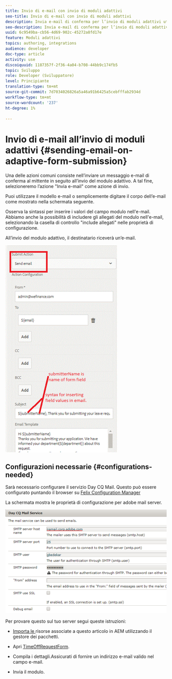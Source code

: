 ```yaml
---
title: Invio di e-mail con invio di moduli adattivi
seo-title: Invio di e-mail con invio di moduli adattivi
description: Invia e-mail di conferma per l’invio di moduli adattivi utilizzando il componente Invia e-mail
seo-description: Invia e-mail di conferma per l’invio di moduli adattivi utilizzando il componente Invia e-mail
uuid: 6c9549ba-cb56-4d69-902c-45272a8fd17e
feature: Moduli adattivi
topics: authoring, integrations
audience: developer
doc-type: article
activity: use
discoiquuid: 1187357f-2f36-4a04-b708-44bb9c174fb5
topic: Sviluppo
role: Developer (Sviluppatore)
level: Principiante
translation-type: tm+mt
source-git-commit: 7d7034026826a5a46a91b6425a5cebfffab2934d
workflow-type: tm+mt
source-wordcount: '237'
ht-degree: 1%

---
```



# Invio di e-mail all’invio di moduli adattivi {#sending-email-on-adaptive-form-submission}

Una delle azioni comuni consiste nell’inviare un messaggio e-mail di conferma al mittente in seguito all’invio del modulo adattivo. A tal fine, selezioneremo l’azione &quot;Invia e-mail&quot; come azione di invio.

Puoi utilizzare il modello e-mail o semplicemente digitare il corpo dell’e-mail come mostrato nella schermata seguente.

Osserva la sintassi per inserire i valori del campo modulo nell&#39;e-mail. Abbiamo anche la possibilità di includere gli allegati del modulo nell&#39;e-mail, selezionando la casella di controllo &quot;include allegati&quot; nelle proprietà di configurazione.

All’invio del modulo adattivo, il destinatario riceverà un’e-mail.

![InviaE-mail](assets/sendemailaction.gif)

## Configurazioni necessarie {#configurations-needed}

Sarà necessario configurare il servizio Day CQ Mail. Questo può essere configurato puntando il browser su [Felix Configuration Manager](http://localhost:4502/system/console/configMgr)

La schermata mostra le proprietà di configurazione per adobe mail server.

![mailservice](assets/mailservice.png)

Per provare questo sul tuo server segui queste istruzioni:

* [Importa le ](assets/timeoffrequest.zip) risorse associate a questo articolo in AEM utilizzando il gestore dei pacchetti.

* Apri [TimeOffRequestForm](http://localhost:4502/content/dam/formsanddocuments/helpx/timeoffrequestform/jcr:content?wcmmode=disabled).

* Compila i dettagli.Assicurati di fornire un indirizzo e-mail valido nel campo e-mail.

* Invia il modulo.

